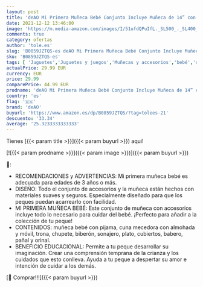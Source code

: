 ```yaml
---
layout: post
title: 'deAO Mi Primera Muñeca Bebé Conjunto Incluye Muñeca de 14” con Pijama  Cuna con Móvil y Ropa de Cama  Trona  Sonajero  Orinal y Más Accesorios  Multicolor 2 '
date: 2021-12-12 13:46:00
image: 'https://m.media-amazon.com/images/I/51ufdQPuIfL._SL500_._SL400_.jpg'
comments: true
category: ofertas
author: 'tole.es'
slug: 'B0859JZTQS-es deAO Mi Primera Muñeca Bebé Conjunto Incluye Muñeca de 14”...'
sku: 'B0859JZTQS-es'
tags: [ 'Juguetes','Juguetes y juegos','Muñecas y accesorios','bebé','deao','trona', ]
actualPrice: 29.99 EUR
currency: EUR
price: 29.99
comparePrice: 44.99 EUR
prodname: 'deAO Mi Primera Muñeca Bebé Conjunto Incluye Muñeca de 14” con Pijama  Cuna con Móvil y Ropa de Cama  Trona  Sonajero  Orinal y Más Accesorios  Multicolor 2 '
country: 'es'
flag: '🇪🇸'
brand: 'deAO'
buyurl: 'https://www.amazon.es/dp/B0859JZTQS/?tag=tolees-21'
descuento: '33.34'
average: '25.3233333333333'
---
```


Tienes [{{< param title >}}]({{< param buyurl >}}) aqui!

[![{{< param prodname >}}]({{< param image >}})]({{< param buyurl >}})

🔎:

- RECOMENDACIONES y ADVERTENCIAS: Mi primera muñeca bebé es adecuada para edades de 3 años o más.
- DISEÑO: Todo el conjunto de accesorios y la muñeca están hechos con materiales suaves y seguros. Especialmente diseñado para que los peques puedan acarrearlo con facilidad.
- MI PRIMERA MUÑECA BEBÉ: Este conjunto de muñeca con accesorios incluye todo lo necesario para cuidar del bebé. ¡Perfecto para añadir a la colección de tu peque!
- CONTENIDOS: muñeca bebé con pijama, cuna mecedora con almohada y móvil, trona, chupete, biberón, sonajero, plato, cubiertos, babero, pañal y orinal.
- BENEFICIO EDUCACIONAL: Permite a tu peque desarrollar su imaginación. Crear una comprensión temprana de la crianza y los cuidados que esto conlleva. Ayuda a tu peque a despertar su amor e intención de cuidar a los demás.

[🛒 Comprar!!!]({{< param buyurl >}})
